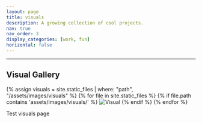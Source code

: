 ```yaml
---
layout: page
title: visuals
description: A growing collection of cool projects.
nav: true
nav_order: 3
display_categories: [work, fun]
horizontal: false
---
```

<hr>
<h2>Visual Gallery</h2>
<div class="image-grid">
  {% assign visuals = site.static_files | where: "path", "/assets/images/visuals" %}
  {% for file in site.static_files %}
    {% if file.path contains 'assets/images/visuals/' %}
      <img src="{{ file.path | relative_url }}" alt="Visual" class="grid-image" onclick="openModal(this)">
    {% endif %}
  {% endfor %}
</div>


Test visuals page
<!-- Modal for full image view -->
<div id="modal" class="modal" onclick="closeModal(event)">
  <span class="close">&times;</span>
  <div class="modal-img-wrapper">
    <img class="modal-content zoomable" id="modal-img">
  </div>
</div>

<style>
.modal {
  display: none;
  position: fixed;
  z-index: 1000;
  left: 0; top: 0;
  width: 100%; height: 100%;
  background-color: rgba(0,0,0,0.9);
  overflow: hidden;
}

.modal-img-wrapper {
  display: flex;
  justify-content: center;
  align-items: center;
  height: 100%;
  overflow: auto;
}

.modal-content {
  max-width: 100%;
  max-height: 100%;
  transition: transform 0.2s ease;
  transform-origin: center center;
}

.close {
  position: absolute;
  top: 30px;
  right: 45px;
  color: #fff;
  font-size: 40px;
  font-weight: bold;
  cursor: pointer;
}
</style>

<script>
let scale = 1;

function openModal(img) {
  const modal = document.getElementById("modal");
  const modalImg = document.getElementById("modal-img");
  modal.style.display = "block";
  modalImg.src = img.src;
  scale = 1;
  modalImg.style.transform = `scale(${scale})`;
}

function closeModal(event) {
  // Only close if clicking outside the image
  if (event.target.id === "modal" || event.target.classList.contains("close")) {
    document.getElementById("modal").style.display = "none";
  }
}

document.addEventListener("wheel", function (e) {
  const modal = document.getElementById("modal");
  const modalImg = document.getElementById("modal-img");
  if (modal.style.display === "block") {
    e.preventDefault();
    scale += e.deltaY * -0.001;
    scale = Math.min(Math.max(0.5, scale), 5); // Limit zoom range
    modalImg.style.transform = `scale(${scale})`;
  }
}, { passive: false });
</script>
